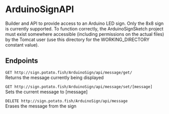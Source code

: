 # ArduinoSignAPI
Builder and API to provide access to an Arduino LED sign. Only the 8x8 sign is currently supported.
To function correctly, the ArduinoSignSketch project must exist somewhere accessible (including permissions on the actual files) by the Tomcat user (use this directory for the WORKING_DIRECTORY constant value).

## Endpoints
`GET http://sign.potato.fish/ArduinoSign/api/message/get/`  
Returns the message currently being displayed

`GET http://sign.potato.fish/ArduinoSign/api/message/set/[message]`  
Sets the current message to [message]

`DELETE http://sign.potato.fish/ArduinoSign/api/message`  
Erases the message from the sign

